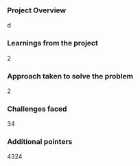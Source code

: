 ### Project Overview

 d


### Learnings from the project

 2


### Approach taken to solve the problem

 2


### Challenges faced

 34


### Additional pointers

 4324


